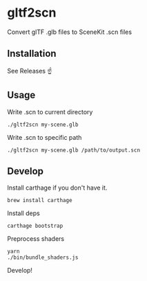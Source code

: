 # gltf2scn
Convert glTF .glb files to SceneKit .scn files

## Installation

See Releases ☝️

## Usage

Write .scn to current directory

```
./gltf2scn my-scene.glb
```

Write .scn to specific path

```
./gltf2scn my-scene.glb /path/to/output.scn
```

## Develop

Install carthage if you don't have it.

```
brew install carthage
```

Install deps

```
carthage bootstrap
```

Preprocess shaders

```
yarn
./bin/bundle_shaders.js
```

Develop!
